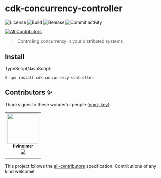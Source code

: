 # cdk-concurrency-controller
![License](	https://img.shields.io/github/license/flyingImer/cdk-concurrency-controller)
![Build](https://github.com/flyingImer/cdk-concurrency-controller/actions/workflows/build.yml/badge.svg)
![Belease](https://github.com/flyingImer/cdk-concurrency-controller/actions/workflows/release.yml/badge.svg)
![Commit activity](https://img.shields.io/github/commit-activity/w/flyingImer/cdk-concurrency-controller)

<!-- ALL-CONTRIBUTORS-BADGE:START - Do not remove or modify this section -->
[![All Contributors](https://img.shields.io/badge/all_contributors-1-orange.svg?style=flat-square)](#contributors-)
<!-- ALL-CONTRIBUTORS-BADGE:END -->

> Controlling concurrency in your distributed systems

## Install

TypeScript/JavaScript:

```console
$ npm install cdk-concurrency-controller
```
## Contributors ✨

Thanks goes to these wonderful people ([emoji key](https://allcontributors.org/docs/en/emoji-key)):

<!-- ALL-CONTRIBUTORS-LIST:START - Do not remove or modify this section -->
<!-- prettier-ignore-start -->
<!-- markdownlint-disable -->
<table>
  <tr>
    <td align="center"><a href="https://github.com/flyingImer"><img src="https://avatars.githubusercontent.com/u/1973868?v=4?s=100" width="100px;" alt=""/><br /><sub><b>flyingImer</b></sub></a><br /><a href="https://github.com/flyingImer/cdk-concurrency-controller/commits?author=flyingImer" title="Code">💻</a></td>
  </tr>
</table>

<!-- markdownlint-restore -->
<!-- prettier-ignore-end -->

<!-- ALL-CONTRIBUTORS-LIST:END -->

This project follows the [all-contributors](https://github.com/all-contributors/all-contributors) specification. Contributions of any kind welcome!
